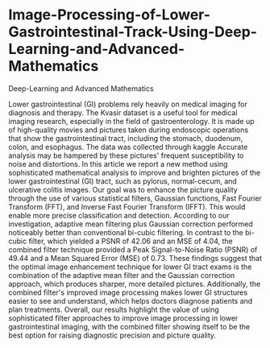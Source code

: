 # Image-Processing-of-Lower-Gastrointestinal-Track-Using-Deep-Learning-and-Advanced-Mathematics
Deep-Learning and Advanced Mathematics



Lower gastrointestinal (GI) problems rely heavily on medical imaging for diagnosis and therapy. The Kvasir dataset is a useful tool for medical imaging research, especially in the field of gastroenterology. It is made up of high-quality movies and pictures taken during endoscopic operations that show the gastrointestinal tract, including the stomach, duodenum, colon, and esophagus. The data was collected through kaggle Accurate analysis may be hampered by these pictures' frequent susceptibility to noise and distortions. In this article we report a new method using sophisticated mathematical analysis to improve and brighten pictures of the lower gastrointestinal (GI) tract, such as pylorus, normal-cecum, and ulcerative colitis images. Our goal was to enhance the picture quality through the use of various statistical filters, Gaussian functions, Fast Fourier Transform (FFT), and Inverse Fast Fourier Transform (IFFT). This would enable more precise classification and detection. According to our investigation, adaptive mean filtering plus Gaussian correction performed noticeably better than conventional bi-cubic filtering. In contrast to the bi-cubic filter, which yielded a PSNR of 42.06 and an MSE of 4.04, the combined filter technique provided a Peak Signal-to-Noise Ratio (PSNR) of 49.44 and a Mean Squared Error (MSE) of 0.73. These findings suggest that the optimal image enhancement technique for lower GI tract exams is the combination of the adaptive mean filter and the Gaussian correction approach, which produces sharper, more detailed pictures. Additionally, the combined filter's improved image processing makes lower GI structures easier to see and understand, which helps doctors diagnose patients and plan treatments. Overall, our results highlight the value of using sophisticated filter approaches to improve image processing in lower gastrointestinal imaging, with the combined filter showing itself to be the best option for raising diagnostic precision and picture quality.
